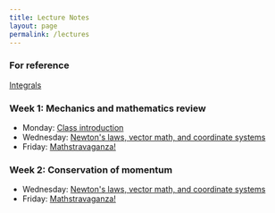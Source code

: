 ```yaml
---
title: Lecture Notes
layout: page
permalink: /lectures
---
```

### For reference ###
[Integrals](PhysH308/lectures/ToI)
### Week 1: Mechanics and mathematics review ### 
 - Monday: [Class introduction](PhysH308/lectures/lecture1.pdf)
 - Wednesday: [Newton's laws, vector math, and coordinate systems](PhysH308/lectures/wk1W)
 - Friday: [Mathstravaganza!](PhysH308/lectures/wk1F)
### Week 2: Conservation of momentum ###
 - Wednesday: [Newton's laws, vector math, and coordinate systems](PhysH308/lectures/wk2W)
 - Friday: [Mathstravaganza!](PhysH308/lectures/wk2F)
